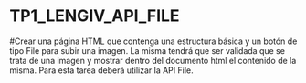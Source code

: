 # TP1_LENGIV_API_FILE

#Crear una página HTML que contenga una estructura básica y un botón de
tipo File para subir una imagen. La misma tendrá que ser validada que se
trata de una imagen y mostrar dentro del documento html el contenido
de la misma. Para esta tarea deberá utilizar la API File.
